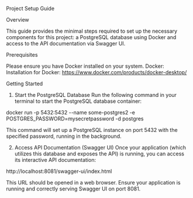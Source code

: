 Project Setup Guide

Overview

This guide provides the minimal steps required to set up the necessary components for this project: a PostgreSQL database using Docker and access to the API documentation via Swagger UI.

Prerequisites

Please ensure you have Docker installed on your system.
Docker: Installation for Docker: https://www.docker.com/products/docker-desktop/ 

Getting Started
1. Start the PostgreSQL Database
   Run the following command in your terminal to start the PostgreSQL database container:

docker run -p 5432:5432 --name some-postgres2 -e POSTGRES_PASSWORD=mysecretpassword -d postgres

This command will set up a PostgreSQL instance on port 5432 with the specified password, running in the background.

2. Access API Documentation (Swagger UI)
   Once your application (which utilizes this database and exposes the API) is running, you can access its interactive API documentation:

http://localhost:8081/swagger-ui/index.html

This URL should be opened in a web browser. Ensure your application is running and correctly serving Swagger UI on port 8081.

